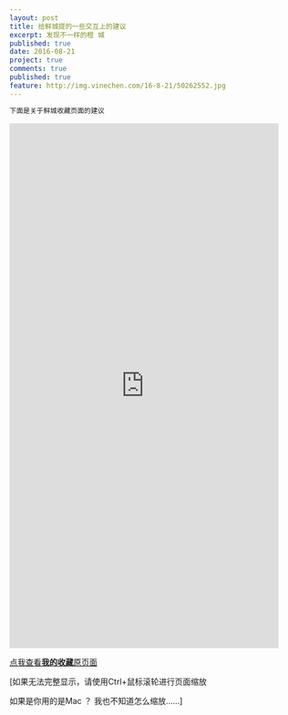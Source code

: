 ```yaml
---
layout: post
title: 给鲜城提的一些交互上的建议
excerpt: 发现不一样的橙 城
published: true
date: 2016-08-21
project: true
comments: true
published: true
feature: http://img.vinechen.com/16-8-21/50262552.jpg
---
```

```html
下面是关于鲜城收藏页面的建议
```

<iframe src="https://modao.cc/app/dZYr0GGHWxsqLFn8UFEFm4xRGsVdUi8/embed" width="472" height="922" allowTransparency="true" frameborder="0"></iframe>



[点我查看**我的收藏**原页面](http://img.vinechen.com/16-8-21/4136263.jpg)



[如果无法完整显示，请使用Ctrl+鼠标滚轮进行页面缩放

如果是你用的是Mac ？ 我也不知道怎么缩放……]